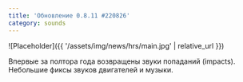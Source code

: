 ```yaml
---
title: 'Обновление 0.8.11 #220826'
category: sounds
---
```


![Placeholder]({{ '/assets/img/news/hrs/main.jpg' | relative_url }})

Впервые за полтора года возвращены звуки попаданий (impacts).  
Небольшие фиксы звуков двигателей и музыки.